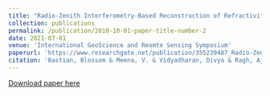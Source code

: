 ```yaml
---
title: "Radio-Zenith Interferometry-Based Reconstruction of Refractivity Profile Using Signals from LEO Constellation"
collection: publications
permalink: /publication/2010-10-01-paper-title-number-2
date: 2021-07-01
venue: 'International GeoScience and Reomte Sensing Symposium'
paperurl: 'https://www.researchgate.net/publication/355239487_Radio-Zenith_Interferometry-Based_Reconstruction_of_Refractivity_Profile_Using_Signals_from_LEO_Constellation?_tp=eyJjb250ZXh0Ijp7ImZpcnN0UGFnZSI6Il9kaXJlY3QiLCJwYWdlIjoicHJvZmlsZSIsInByZXZpb3VzUGFnZSI6InB1YmxpY2F0aW9uIn19'
citation: 'Bastian, Blossom & Meena, V. & Vidyadharan, Divya & Ragh, Ajay & Joseph, Nithin & Xavier, Aaron & Chittilapilly, Naveen. (2021). Radio-Zenith Interferometry-Based Reconstruction of Refractivity Profile Using Signals from LEO Constellation. 7103-7106. 10.1109/IGARSS47720.2021.9553249. '
---
```


[Download paper here](https://www.researchgate.net/publication/355239487_Radio-Zenith_Interferometry-Based_Reconstruction_of_Refractivity_Profile_Using_Signals_from_LEO_Constellation?_tp=eyJjb250ZXh0Ijp7ImZpcnN0UGFnZSI6Il9kaXJlY3QiLCJwYWdlIjoicHJvZmlsZSIsInByZXZpb3VzUGFnZSI6InB1YmxpY2F0aW9uIn19)
